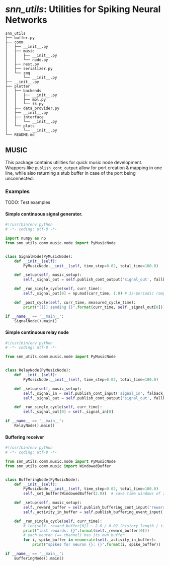 # *snn_utils*: Utilities for Spiking Neural Networks

```
snn_utils
├── buffer.py
├── comm
│   ├── __init__.py
│   ├── music
│   │   ├── __init__.py
│   │   └── node.py
│   ├── nest.py
│   ├── serializer.py
│   └── zmq
│       └── __init__.py
├── __init__.py
├── plotter
│   ├── backends
│   │   ├── __init__.py
│   │   ├── mpl.py
│   │   └── tk.py
│   ├── data_provider.py
│   ├── __init__.py
│   ├── interface
│   │   └── __init__.py
│   └── plots
│       └── __init__.py
└── README.md
```

## MUSIC

This package contains utilities for quick music node development.
Wrappers like `publish_cont_output` allow for port creation & mapping in one line,
while also returning a stub buffer in case of the port being unconnected.

### Examples

TODO: Test examples

#### Simple continuous signal generator.

```python
#!/usr/bin/env python
# -*- coding: utf-8 -*-

import numpy as np
from snn_utils.comm.music.node import PyMusicNode


class SignalNode(PyMusicNode):
    def __init__(self):
        PyMusicNode.__init__(self, time_step=0.02, total_time=100.0)

    def _setup(self, music_setup):
        self._signal_out = self.publish_cont_output('signal_out', fallback_width=1)

    def _run_single_cycle(self, curr_time):
        self._signal_out[0] = np.mod(curr_time, 1.0) # 1s-periodic ramp

    def _post_cycle(self, curr_time, measured_cycle_time):
        print("[{}] sending {}".format(curr_time, self._signal_out[0]))

if __name__ == '__main__':
    SignalNode().main()
```

#### Simple continuous relay node

```python
#!/usr/bin/env python
# -*- coding: utf-8 -*-

from snn_utils.comm.music.node import PyMusicNode


class RelayNode(PyMusicNode):
    def __init__(self):
        PyMusicNode.__init__(self, time_step=0.02, total_time=100.0)

    def _setup(self, music_setup):
        self._signal_in = self.publish_cont_input('signal_in', falback_width=1)
        self._signal_out = self.publish_cont_output('signal_out', fallback_width=1)

    def _run_single_cycle(self, curr_time):
        self._signal_out[0] = self._signal_in[0]

if __name__ == '__main__':
    RelayNode().main()
```

#### Buffering receiver

```python
#!/usr/bin/env python
# -*- coding: utf-8 -*-

from snn_utils.comm.music.node import PyMusicNode
from snn_utils.comm.music import WindowedBuffer


class BufferingNode(PyMusicNode):
    def __init__(self):
        PyMusicNode.__init__(self, time_step=0.02, total_time=100.0)
        self._set_buffer(WindowedBuffer(2.0))  # save time windows of 2.0s

    def _setup(self, music_setup):
        self._reward_buffer = self.publish_buffering_cont_input('reward_in', fallback_width=1)
        self._activity_in_buffer = self.publish_buffering_event_input('activity_in', fallback_width=10, base=0)

    def _run_single_cycle(self, curr_time):
        # len(self._reward_buffer[0]) ~ 2.0 / 0.02 (history length / timestep)
        print("last rewards: {}".format(self._reward_buffer[0]))
        # each neuron (== channel) has its own buffer
        for i, spike_buffer in enumerate(self._activity_in_buffer):
            print("spikes for neuron {}: {}".format(i, spike_buffer))

if __name__ == '__main__':
    BufferingNode().main()
```
